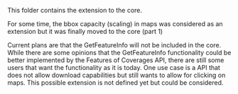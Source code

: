 This folder contains the extension to the core.

For some time, the bbox capacity (scaling) in maps was considered as an extension but it was finally moved to the core (part 1)

Current plans are that the GetFeatureInfo will not be included in the core. While there are some opinions that the GetFeatureInfo functionality could be better implemented by the Features of Coverages API, there are still some users that want the functionality as it is today. One use case is a API that does not allow download capabilities but still wants to allow for clicking on maps. This possible extension is not defined yet but could be considered.
